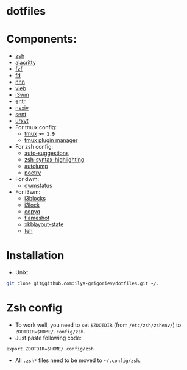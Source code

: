 # dotfiles

# Components:

- [zsh](https://github.com/ohmyzsh/ohmyzsh)
- [alacritty](https://github.com/alacritty/alacritty)
- [fzf](https://github.com/junegunn/fzf)
- [fd](https://github.com/sharkdp/fd)
- [nnn](https://github.com/jarun/nnn)
- [vieb](https://github.com/Jelmerro/Vieb)
- [i3wm](https://github.com/i3/i3)
- [entr](https://github.com/eradman/entr)
- [nsxiv](https://github.com/nsxiv/nsxiv)
- [sent](https://tools.suckless.org/sent/)
- [urxvt](https://wiki.archlinux.org/title/Rxvt-unicode)
- For tmux config:
  - [tmux](https://github.com/tmux/tmux) **`>= 1.9`**
  - [tmux plugin manager](https://github.com/tmux-plugins/tpm)
- For zsh config:
  - [auto-suggestions](https://github.com/zsh-users/zsh-autosuggestions)
  - [zsh-syntax-highlighting](https://github.com/zsh-users/zsh-syntax-highlighting)
  - [autojump](https://github.com/wting/autojump)
  - [poetry](https://python-poetry.org/)
- For dwm:
  - [dwmstatus](https://dwm.suckless.org/status_monitor/)
- For i3wm:
  - [i3blocks](https://github.com/vivien/i3blocks)
  - [i3lock](https://github.com/i3/i3lock)
  - [copyq](https://github.com/hluk/CopyQ)
  - [flameshot](https://github.com/flameshot-org/flameshot)
  - [xkblayout-state](https://github.com/nonpop/xkblayout-state)
  - [feh](https://github.com/derf/feh)

# Installation

- Unix:

```bash
git clone git@github.com:ilya-grigoriev/dotfiles.git ~/.
```

# Zsh config

- To work well, you need to set `$ZDOTDIR` (from `/etc/zsh/zshenv/`) to `ZDOTDIR=$HOME/.config/zsh`.
- Just paste following code:

```
export ZDOTDIR=$HOME/.config/zsh
```

- All `.zsh*` files need to be moved to `~/.config/zsh`.
